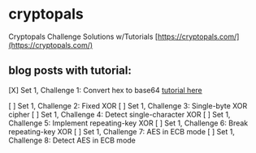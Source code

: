 # cryptopals
Cryptopals Challenge Solutions w/Tutorials [https://cryptopals.com/](https://cryptopals.com/)

## blog posts with tutorial:

[X] Set 1, Challenge 1: Convert hex to base64
[tutorial here](https://thmsdnnr.github.io/tutorials/javascript/cryptopals/2017/09/14/cryptopals-set1-challenge1-hexadecimal-to-base64.html)

[ ] Set 1, Challenge 2: Fixed XOR
[ ] Set 1, Challenge 3: Single-byte XOR cipher
[ ] Set 1, Challenge 4: Detect single-character XOR
[ ] Set 1, Challenge 5: Implement repeating-key XOR
[ ] Set 1, Challenge 6: Break repeating-key XOR
[ ] Set 1, Challenge 7: AES in ECB mode
[ ] Set 1, Challenge 8: Detect AES in ECB mode
